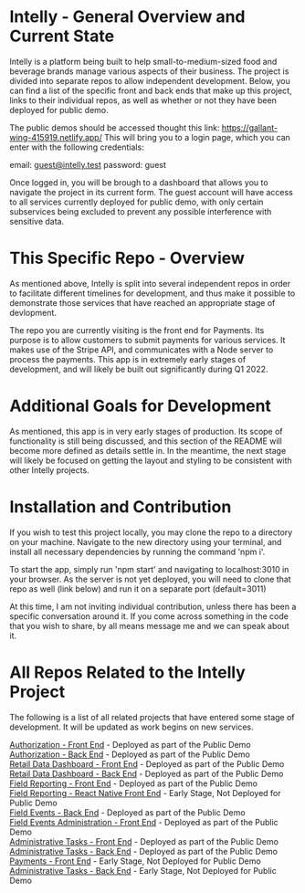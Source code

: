 # Intelly - General Overview and Current State

Intelly is a platform being built to help small-to-medium-sized food and beverage brands manage various aspects of their business. The project is divided into separate repos to allow independent development. Below, you can find a list of the specific front and back ends that make up this project, links to their individual repos, as well as whether or not they have been deployed for public demo.

The public demos should be accessed thought this link: https://gallant-wing-415919.netlify.app/
This will bring you to a login page, which you can enter with the following credentials:

email: guest@intelly.test
password: guest

Once logged in, you will be brough to a dashboard that allows you to navigate the project in its current form. The guest account will have access to all services currently deployed for public demo, with only certain subservices being excluded to prevent any possible interference with sensitive data.

# This Specific Repo - Overview

As mentioned above, Intelly is split into several independent repos in order to facilitate different timelines for development, and thus make it possible to demonstrate those services that have reached an appropriate stage of devlopment.

The repo you are currently visiting is the front end for Payments. Its purpose is to allow customers to submit payments for various services. It makes use of the Stripe API, and communicates with a Node server to process the payments. This app is in extremely early stages of development, and will likely be built out significantly during Q1 2022.

# Additional Goals for Development

As mentioned, this app is in very early stages of production. Its scope of functionality is still being discussed, and this section of the README will become more defined as details settle in. In the meantime, the next stage will likely be focused on getting the layout and styling to be consistent with other Intelly projects.

# Installation and Contribution

If you wish to test this project locally, you may clone the repo to a directory on your machine. Navigate to the new directory using your terminal, and install all necessary dependencies by running the command 'npm i'.

To start the app, simply run 'npm start' and navigating to localhost:3010 in your browser. As the server is not yet deployed, you will need to clone that repo as well (link below) and run it on a separate port (default=3011)

At this time, I am not inviting individual contribution, unless there has been a specific conversation around it. If you come across something in the code that you wish to share, by all means message me and we can speak about it.

# All Repos Related to the Intelly Project

The following is a list of all related projects that have entered some stage of development. It will be updated as work begins on new services.

<a href="https://github.com/tomekregulski/intelly-auth-client">Authorization - Front End</a> - Deployed as part of the Public Demo  
<a href="https://github.com/tomekregulski/intelly-auth-service">Authorization - Back End</a> - Deployed as part of the Public Demo  
<a href="https://github.com/tomekregulski/intelly">Retail Data Dashboard - Front End</a> - Deployed as part of the Public Demo  
<a href="https://github.com/tomekregulski/intelly-server">Retail Data Dashboard - Back End</a> - Deployed as part of the Public Demo  
<a href="https://github.com/tomekregulski/fieldist-rep-web-client">Field Reporting - Front End</a> - Deployed as part of the Public Demo  
<a href="https://github.com/tomekregulski/fieldist-rep-react-native">Field Reporting - React Native Front End</a> - Early Stage, Not Deployed for Public Demo  
<a href="https://github.com/tomekregulski/fieldist-back-end">Field Events - Back End</a> - Deployed as part of the Public Demo  
<a href="https://github.com/tomekregulski/fieldist-admin-web-client">Field Events Administration - Front End</a> - Deployed as part of the Public Demo  
<a href="https://github.com/tomekregulski/intelly-admin-tasks-client">Administrative Tasks - Front End</a> - Deployed as part of the Public Demo  
<a href="https://github.com/tomekregulski/intelly-admin-task-server">Administrative Tasks - Back End</a> - Deployed as part of the Public Demo
<a href="https://github.com/tomekregulski/intelly-payments-client">Payments - Front End</a> - Early Stage, Not Deployed for Public Demo
<a href="https://github.com/tomekregulski/intelly-payments-server">Administrative Tasks - Back End</a> - Early Stage, Not Deployed for Public Demo
